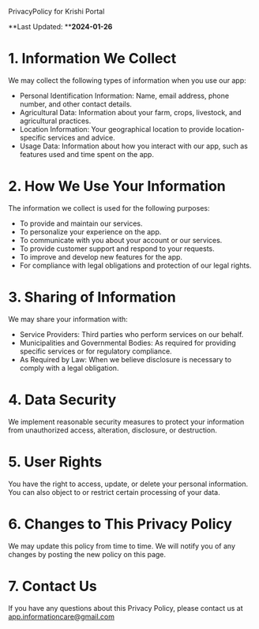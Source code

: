 PrivacyPolicy for Krishi Portal

**Last Updated:
****2024-01-26**

# 1. Information We Collect

We may collect the following types
of information when you use our app:

- Personal Identification
  Information: Name, email address, phone number, and other contact
  details.
- Agricultural Data: Information about your farm,
  crops, livestock, and agricultural practices.
- Location
  Information: Your geographical location to provide location-specific
  services and advice.
- Usage Data: Information about how you
  interact with our app, such as features used and time spent on the
  app.

# 2. How We Use Your Information

The information we collect is used
for the following purposes:

- To provide and maintain our
  services.
- To personalize your experience on the app.
- To
  communicate with you about your account or our services.
- To
  provide customer support and respond to your requests.
- To
  improve and develop new features for the app.
- For compliance
  with legal obligations and protection of our legal rights.

# 3. Sharing of Information

We may share your information
with:

- Service Providers: Third parties who perform services on
  our behalf.
- Municipalities and Governmental Bodies: As
  required for providing specific services or for regulatory
  compliance.
- As Required by Law: When we believe disclosure is
  necessary to comply with a legal obligation.

# 4. Data Security

We implement reasonable security
measures to protect your information from unauthorized access,
alteration, disclosure, or destruction.

# 5. User Rights

You have the right to access,
update, or delete your personal information. You can also object to
or restrict certain processing of your data.

# 6. Changes to This Privacy Policy

We may update this policy from time
to time. We will notify you of any changes by posting the new policy
on this page.

# 7. Contact Us

If you have any questions about this
Privacy Policy, please contact us at  app.informationcare@gmail.com
